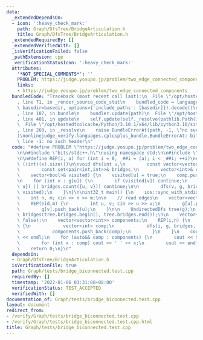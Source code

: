 ```yaml
---
data:
  _extendedDependsOn:
  - icon: ':heavy_check_mark:'
    path: Graph/DfsTree/BridgeArticulation.h
    title: Graph/DfsTree/BridgeArticulation.h
  _extendedRequiredBy: []
  _extendedVerifiedWith: []
  _isVerificationFailed: false
  _pathExtension: cpp
  _verificationStatusIcon: ':heavy_check_mark:'
  attributes:
    '*NOT_SPECIAL_COMMENTS*': ''
    PROBLEM: https://judge.yosupo.jp/problem/two_edge_connected_components
    links:
    - https://judge.yosupo.jp/problem/two_edge_connected_components
  bundledCode: "Traceback (most recent call last):\n  File \"/opt/hostedtoolcache/Python/3.10.1/x64/lib/python3.10/site-packages/onlinejudge_verify/documentation/build.py\"\
    , line 71, in _render_source_code_stat\n    bundled_code = language.bundle(stat.path,\
    \ basedir=basedir, options={'include_paths': [basedir]}).decode()\n  File \"/opt/hostedtoolcache/Python/3.10.1/x64/lib/python3.10/site-packages/onlinejudge_verify/languages/cplusplus.py\"\
    , line 187, in bundle\n    bundler.update(path)\n  File \"/opt/hostedtoolcache/Python/3.10.1/x64/lib/python3.10/site-packages/onlinejudge_verify/languages/cplusplus_bundle.py\"\
    , line 401, in update\n    self.update(self._resolve(pathlib.Path(included), included_from=path))\n\
    \  File \"/opt/hostedtoolcache/Python/3.10.1/x64/lib/python3.10/site-packages/onlinejudge_verify/languages/cplusplus_bundle.py\"\
    , line 260, in _resolve\n    raise BundleErrorAt(path, -1, \"no such header\"\
    )\nonlinejudge_verify.languages.cplusplus_bundle.BundleErrorAt: bits/stdc++.h:\
    \ line -1: no such header\n"
  code: "#define PROBLEM \"https://judge.yosupo.jp/problem/two_edge_connected_components\"\
    \n\n#include \"bits/stdc++.h\"\nusing namespace std;\n\n#include \"../DfsTree/BridgeArticulation.h\"\
    \n\n#define REP(i, a) for (int i = 0, _##i = (a); i < _##i; ++i)\n#define SZ(x)\
    \ ((int)(x).size())\n\nvoid dfs(int u,\n        const vector<vector<int>>& g,\n\
    \        const set<pair<int,int>>& bridges,\n        vector<int>& comp,\n    \
    \    vector<bool>& visited) {\n    visited[u] = true;\n    comp.push_back(u);\n\
    \n    for (int v : g[u]) {\n        if (visited[v]) continue;\n        if (bridges.count({v,\
    \ u}) || bridges.count({u, v})) continue;\n\n        dfs(v, g, bridges, comp,\
    \ visited);\n    }\n}\n\nint32_t main() {\n    ios::sync_with_stdio(0); cin.tie(0);\n\
    \    int n, m; cin >> n >> m;\n\n    // read edges\n    vector<vector<int>> g(n);\n\
    \    REP(eid,m) {\n        int u, v; cin >> u >> v;\n        g[u].push_back(v);\n\
    \        g[v].push_back(u);\n    }\n\n    UndirectedDfs tree(g);\n    set<pair<int,int>>\
    \ bridges(tree.bridges.begin(), tree.bridges.end());\n\n    vector<bool> visited(n,\
    \ false);\n    vector<vector<int>> components;\n    REP(i,n) {\n        if (!visited[i])\
    \ {\n            vector<int> comp;\n            dfs(i, g, bridges, comp, visited);\n\
    \            components.push_back(comp);\n        }\n    }\n    cout << SZ(components)\
    \ << endl;\n    for (auto&& comp : components) {\n        cout << SZ(comp);\n\
    \        for (int x : comp) cout << ' ' << x;\n        cout << endl;\n    }\n\
    \    return 0;\n}\n"
  dependsOn:
  - Graph/DfsTree/BridgeArticulation.h
  isVerificationFile: true
  path: Graph/tests/bridge_biconnected.test.cpp
  requiredBy: []
  timestamp: '2022-01-06 03:31:08+08:00'
  verificationStatus: TEST_ACCEPTED
  verifiedWith: []
documentation_of: Graph/tests/bridge_biconnected.test.cpp
layout: document
redirect_from:
- /verify/Graph/tests/bridge_biconnected.test.cpp
- /verify/Graph/tests/bridge_biconnected.test.cpp.html
title: Graph/tests/bridge_biconnected.test.cpp
---
```

